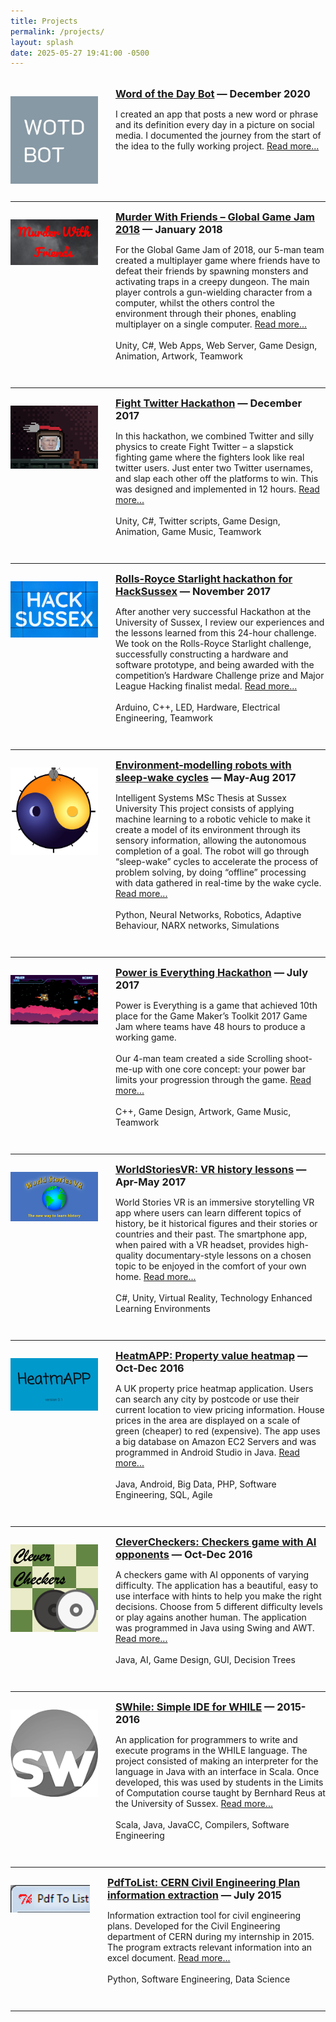 ```yaml
---
title: Projects
permalink: /projects/
layout: splash
date: 2025-05-27 19:41:00 -0500
---
```


<style>
.project-block {
  display: flex;
  align-items: flex-start;
  margin-bottom: 2em;
}

.project-image {
  width: 10em;
  object-fit: cover;
  margin-right: 2em;
  padding-top: 1em;
}

.project-text h3 {
  margin-top: 0;
  margin-bottom: 0.5em;
}
</style>


<!-- Template:
<div class="project-block">
    <img src="/assets/img/projects/<>.jpg" class="project-image">
    <div class="project-text">
        <h3>
            <a href="/projects/<>">Title</a> — Date
        </h3>
        <p>
            Description
        </p>
    </div>
</div>

<hr/>
-->


<br/>
<div class="project-block">
    <img src="../assets/img/projects/WOTDB_logo.jpg" class="project-image" alt="WordOfTheDayBot logo">
    <div class="project-text">
        <h3>
            <a href="/projects/word-of-the-day-bot">Word of the Day Bot</a> — December 2020
        </h3>
        <p>
            I created an app that posts a new word or phrase and its definition every day in a picture on social media.
            I documented the journey from the start of the idea to the fully working project. <a href="/projects/word-of-the-day-bot">Read more...</a>
        </p>
    </div>
</div>

<hr/>

<div class="project-block">
    <img src="../assets/img/projects/murder-with-friends-logo.png" class="project-image" width=300>
    <div class="project-text">
        <h3>
            <a href="../2018/01/01/murder-with-friends.html">Murder With Friends – Global Game Jam 2018</a> — January 2018
        </h3>
        <p>
            For the Global Game Jam of 2018, our 5-man team created a multiplayer game where friends have to defeat their friends by spawning monsters and activating traps in a creepy dungeon. The main player controls a gun-wielding character from a computer, whilst the others control the environment through their phones, enabling multiplayer on a single computer.  <a href="../2018/01/01/murder-with-friends.html">Read more...</a>
            <br><br>
            Unity, C#, Web Apps, Web Server, Game Design, Animation, Artwork, Teamwork
        </p>
    </div>
</div>

<hr/>

<div class="project-block">
    <img src="../assets/img/projects/Fight-twitter-logo.png" class="project-image" width=300>
    <div class="project-text">
        <h3>
            <a href="/projects/fight-twitter">Fight Twitter Hackathon</a> — December 2017
        </h3>
        <p>
            In this hackathon, we combined Twitter and silly physics to create Fight Twitter – a slapstick fighting game where the fighters look like real twitter users. Just enter two Twitter usernames, and slap each other off the platforms to win. This was designed and implemented in 12 hours. <a href="/projects/fight-twitter">Read more...</a>
            <br><br>
            Unity, C#, Twitter scripts, Game Design, Animation, Game Music, Teamwork
        </p>
    </div>
</div>

<hr/>

<div class="project-block">
    <img src="/assets/img/projects/hacksussex-logo.jpg" class="project-image">
    <div class="project-text">
        <h3>
            <a href="/projects/starlight">Rolls-Royce Starlight hackathon for HackSussex</a> — November 2017
        </h3>
        <p>
            After another very successful Hackathon at the University of Sussex, I review our experiences and the lessons learned from this
            24-hour challenge. We took on the Rolls-Royce Starlight challenge, successfully constructing a hardware and software prototype,
            and being awarded with the competition’s Hardware Challenge prize and Major League Hacking finalist medal. 
            <a href="/projects/starlight">Read more...</a>
            <br/><br/>
            Arduino, C++, LED, Hardware, Electrical Engineering, Teamwork
        </p>
    </div>
</div>

<hr/>

<div class="project-block">
    <img src="/assets/img/projects/Sleep-Wake-logo.png" class="project-image">
    <div class="project-text">
        <h3>
            <a href="/projects/sleep-wake">Environment-modelling robots with sleep-wake cycles</a> — May-Aug 2017
        </h3>
        <p>
            Intelligent Systems MSc Thesis at Sussex University
            This project consists of applying machine learning to a robotic vehicle to make it create a model of its environment through its
            sensory information, allowing the autonomous completion of a goal. The robot will go through “sleep-wake” cycles to accelerate
            the process of problem solving, by doing “offline” processing with data gathered in real-time by the wake cycle.
            <a href="/projects/sleep-wake">Read more...</a>
            <br><br>
            Python, Neural Networks, Robotics, Adaptive Behaviour, NARX networks, Simulations
        </p>
    </div>
</div>

<hr/>

<div class="project-block">
    <img src="/assets/img/projects/PIE_logo.png" class="project-image">
    <div class="project-text">
        <h3>
            <a href="/projects/power-is-everything">Power is Everything Hackathon</a> — July 2017
        </h3>
        <p>
            Power is Everything is a game that achieved 10th place for the Game Maker’s Toolkit 2017 Game Jam where teams have 48 hours to
            produce a working game.
            <br><br>
            Our 4-man team created a side Scrolling shoot-me-up with one core concept: your power bar limits your progression through the game. <a href="/projects/power-is-everything">Read more...</a>
            <br><br>
            C++, Game Design, Artwork, Game Music, Teamwork
        </p>
    </div>
</div>

<hr/>

<div class="project-block">
    <img src="/assets/img/projects/World-stories-VR.jpg" class="project-image">
    <div class="project-text">
        <h3>
            <a href="/projects/worldstoriesvr">WorldStoriesVR: VR history lessons</a> — Apr-May 2017
        </h3>
        <p>
            World Stories VR is an immersive storytelling VR app where users can learn different topics of history, be it historical figures
            and their stories or countries and their past. The smartphone app, when paired with a VR headset, provides high-quality documentary-style lessons on a chosen topic to be enjoyed in the comfort of your own home.
            <a href="/projects/worldstoriesvr">Read more...</a>
            <br><br>
            C#, Unity, Virtual Reality, Technology Enhanced Learning Environments
        </p>
    </div>
</div>

<hr/>

<div class="project-block">
    <img src="/assets/img/projects/heatmap_logo.png" class="project-image">
    <div class="project-text">
        <h3>
            <a href="/projects/heatmapp">HeatmAPP: Property value heatmap</a> — Oct-Dec 2016
        </h3>
        <p>
            A UK property price heatmap application. Users can search any city by postcode or use their current location to view pricing
            information. House prices in the area are displayed on a scale of green (cheaper) to red (expensive). The app uses a big database
            on Amazon EC2 Servers and was programmed in Android Studio in Java.
            <a href="/projects/heatmapp">Read more...</a>
            <br><br>
            Java, Android, Big Data, PHP, Software Engineering, SQL, Agile
        </p>
    </div>
</div>

<hr/>

<div class="project-block">
    <img src="/assets/img/projects/Clever-checkers-logo.png" class="project-image">
    <div class="project-text">
        <h3>
            <a href="/projects/clever-checkers">CleverCheckers: Checkers game with AI opponents</a> — Oct-Dec 2016
        </h3>
        <p>
            A checkers game with AI opponents of varying difficulty. The application has a beautiful, easy to use interface with hints to
            help you make the right decisions. Choose from 5 different difficulty levels or play agains another human. The application was
            programmed in Java using Swing and AWT.
            <a href="/projects/clever-checkers">Read more...</a>
            <br><br>
            Java, AI, Game Design, GUI, Decision Trees
        </p>
    </div>
</div>

<hr/>

<div class="project-block">
    <img src="/assets/img/projects/SWhile-logo.png" class="project-image">
    <div class="project-text">
        <h3>
            <a href="/projects/SWhile">SWhile: Simple IDE for WHILE</a> — 2015-2016
        </h3>
        <p>
            An application for programmers to write and execute programs in the WHILE language. The project consisted of making an
            interpreter for the language in Java with an interface in Scala.
            Once developed, this was used by students in the Limits of Computation course taught by Bernhard Reus at the University of Sussex.
            <a href="/projects/SWhile">Read more...</a>
            <br><br>
            Scala, Java, JavaCC, Compilers, Software Engineering
        </p>
    </div>
</div>

<hr/>

<div class="project-block">
    <img src="/assets/img/projects/pdf-to-list-logo.png" class="project-image">
    <div class="project-text">
        <h3>
            <a href="/projects/pdftolist">PdfToList: CERN Civil Engineering Plan information extraction</a> — July 2015
        </h3>
        <p>
            Information extraction tool for civil engineering plans. Developed for the Civil Engineering department of CERN during my
            internship in 2015. The program extracts relevant information into an excel document.
            <a href="/projects/pdftolist">Read more...</a>
            <br><br>
            Python, Software Engineering, Data Science
        </p>
    </div>
</div>

<hr/>

